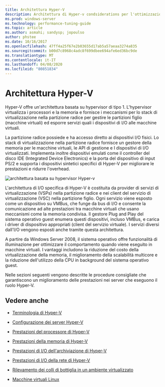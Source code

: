 ```yaml
---
title: Architettura Hyper-V
description: Architettura di Hyper-v condsiderations per l'ottimizzazione delle prestazioni
ms.prod: windows-server
ms.technology: performance-tuning-guide
ms.topic: article
ms.author: asmahi; sandysp; jopoulso
author: phstee
ms.date: 10/16/2017
ms.openlocfilehash: 47ff4a25f67e2b03655d17ab5a57aeaa3274a835
ms.sourcegitcommit: b00d7c8968c4adc8f699dbee694afe6ed36bc9de
ms.translationtype: MT
ms.contentlocale: it-IT
ms.lasthandoff: 04/08/2020
ms.locfileid: "80851834"
---
```

# <a name="hyper-v-architecture"></a>Architettura Hyper-V

Hyper-V offre un'architettura basata su hypervisor di tipo 1. L'hypervisor virtualizza i processori e la memoria e fornisce i meccanismi per lo stack di virtualizzazione nella partizione radice per gestire le partizioni figlio (macchine virtuali) ed esporre servizi quali i dispositivi di I/O alle macchine virtuali.

La partizione radice possiede e ha accesso diretto ai dispositivi I/O fisici. Lo stack di virtualizzazione nella partizione radice fornisce un gestore della memoria per le macchine virtuali, le API di gestione e I dispositivi di I/O virtualizzati. Implementa inoltre dispositivi emulati come il controller del disco IDE (Integrated Device Electronics) e la porta del dispositivo di input PS/2 e supporta i dispositivi sintetici specifici di Hyper-V per migliorare le prestazioni e ridurre l'overhead.

![architettura basata su hypervisor Hyper-v](../../media/perftune-guide-hyperv-arch.png)

L'architettura di I/O specifica di Hyper-V è costituita da provider di servizi di virtualizzazione (VSPs) nella partizione radice e nei client del servizio di virtualizzazione (VSC) nella partizione figlio. Ogni servizio viene esposto come un dispositivo su VMBus, che funge da bus di I/O e consente la comunicazione ad alte prestazioni tra macchine virtuali che usano meccanismi come la memoria condivisa. Il gestore Plug and Play del sistema operativo guest enumera questi dispositivi, incluso VMBus, e carica i driver di dispositivo appropriati (client del servizio virtuale). I servizi diversi dall'I/O vengono esposti anche tramite questa architettura.

A partire da Windows Server 2008, il sistema operativo offre funzionalità di illuminazione per ottimizzare il comportamento quando viene eseguito in macchine virtuali. I vantaggi includono la riduzione del costo della virtualizzazione della memoria, il miglioramento della scalabilità multicore e la riduzione dell'utilizzo della CPU in background del sistema operativo guest.

Nelle sezioni seguenti vengono descritte le procedure consigliate che garantiscono un miglioramento delle prestazioni nei server che eseguono il ruolo Hyper-V.

## <a name="see-also"></a>Vedere anche

-   [Terminologia di Hyper-V](terminology.md)

-   [Configurazione dei server Hyper-V](configuration.md)

-   [Prestazioni del processore di Hyper-V](processor-performance.md)

-   [Prestazioni della memoria di Hyper-V](memory-performance.md)

-   [Prestazioni di I/O dell'archiviazione di Hyper-V](storage-io-performance.md)

-   [Prestazioni di I/O della rete di Hyper-V](network-io-performance.md)

-   [Rilevamento dei colli di bottiglia in un ambiente virtualizzato](detecting-virtualized-environment-bottlenecks.md)

-   [Macchine virtuali Linux](linux-virtual-machine-considerations.md)
